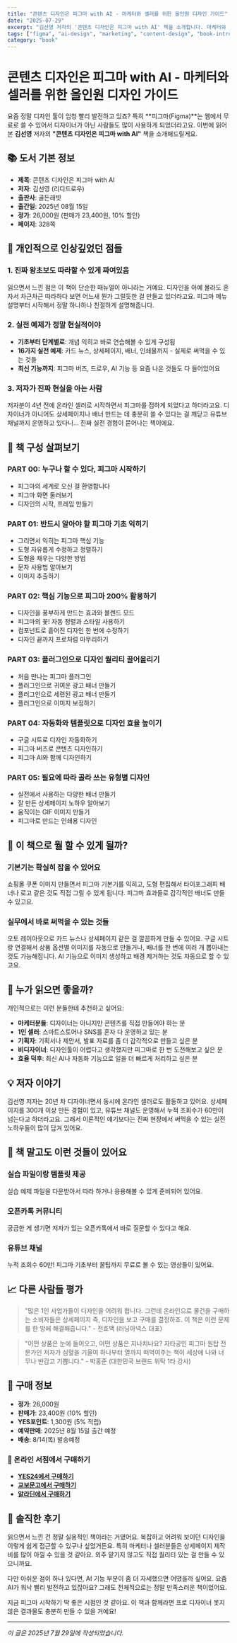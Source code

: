 ```yaml
---
title: "콘텐츠 디자인은 피그마 with AI - 마케터와 셀러를 위한 올인원 디자인 가이드"
date: "2025-07-29"
excerpt: "김선영 저자의 '콘텐츠 디자인은 피그마 with AI' 책을 소개합니다. 마케터와 셀러를 위한 실전 디자인 가이드로, 피그마 기초부터 AI 기능까지 총정리!"
tags: ["figma", "ai-design", "marketing", "content-design", "book-introduction"]
category: "book"
---
```


# 콘텐츠 디자인은 피그마 with AI - 마케터와 셀러를 위한 올인원 디자인 가이드

요즘 정말 디자인 툴이 엄청 빨리 발전하고 있죠? 특히 **피그마(Figma)**는 웹에서 무료로 쓸 수 있어서 디자이너가 아닌 사람들도 많이 사용하게 되었더라고요. 이번에 읽어본 **김선영** 저자의 **"콘텐츠 디자인은 피그마 with AI"** 책을 소개해드릴게요.

## 📚 도서 기본 정보

- **제목**: 콘텐츠 디자인은 피그마 with AI
- **저자**: 김선영 (리디드로우)
- **출판사**: 골든래빗
- **출간일**: 2025년 08월 15일
- **정가**: 26,000원 (판매가 23,400원, 10% 할인)
- **페이지**: 328쪽

## 🎯 개인적으로 인상깊었던 점들

### 1. 진짜 왕초보도 따라할 수 있게 짜여있음
읽으면서 느낀 점은 이 책이 단순한 매뉴얼이 아니라는 거예요. 디자인을 아예 몰라도 혼자서 차근차근 따라하다 보면 어느새 뭔가 그럴듯한 걸 만들고 있더라고요. 피그마 메뉴 설명부터 시작해서 정말 하나하나 친절하게 설명해줍니다.

### 2. 실전 예제가 정말 현실적이야
- **기초부터 단계별로**: 개념 익히고 바로 연습해볼 수 있게 구성됨
- **16가지 실전 예제**: 카드 뉴스, 상세페이지, 배너, 인쇄물까지 - 실제로 써먹을 수 있는 것들
- **최신 기능까지**: 피그마 버즈, 드로우, AI 기능 등 요즘 나온 것들도 다 들어있어요

### 3. 저자가 진짜 현실을 아는 사람
저자분이 4년 전에 온라인 셀러로 시작하면서 피그마를 접하게 되었다고 하더라고요. 디자이너가 아니어도 상세페이지나 배너 만드는 데 충분히 쓸 수 있다는 걸 깨닫고 유튜브 채널까지 운영하고 있다니... 진짜 실전 경험이 묻어나는 책이에요.

## 📖 책 구성 살펴보기

### PART 00: 누구나 할 수 있다, 피그마 시작하기
- 피그마의 세계로 오신 걸 환영합니다
- 피그마 화면 둘러보기
- 디자인의 시작, 프레임 만들기

### PART 01: 반드시 알아야 할 피그마 기초 익히기
- 그리면서 익히는 피그마 핵심 기능
- 도형 자유롭게 수정하고 정렬하기
- 도형을 채우는 다양한 방법
- 문자 사용법 알아보기
- 이미지 추출하기

### PART 02: 핵심 기능으로 피그마 200% 활용하기
- 디자인을 풍부하게 만드는 효과와 블렌드 모드
- 피그마의 꽃! 자동 정렬과 스타일 사용하기
- 컴포넌트로 흩어진 디자인 한 번에 수정하기
- 디자인 끝까지 프로처럼 마무리하기

### PART 03: 플러그인으로 디자인 퀄리티 끌어올리기
- 처음 만나는 피그마 플러그인
- 플러그인으로 귀여운 광고 배너 만들기
- 플러그인으로 세련된 광고 배너 만들기
- 플러그인으로 이미지 보정하기

### PART 04: 자동화와 템플릿으로 디자인 효율 높이기
- 구글 시트로 디자인 자동화하기
- 피그마 버즈로 콘텐츠 디자인하기
- 피그마 AI와 함께 디자인하기

### PART 05: 필요에 따라 골라 쓰는 유형별 디자인
- 실전에서 사용하는 다양한 배너 만들기
- 잘 만든 상세페이지 노하우 알아보기
- 움직이는 GIF 이미지 만들기
- 피그마로 만드는 인쇄용 디자인

## 🚀 이 책으로 뭘 할 수 있게 될까?

### 기본기는 확실히 잡을 수 있어요
쇼핑몰 쿠폰 이미지 만들면서 피그마 기본기를 익히고, 도형 편집해서 타이포그래피 배너나 로고 같은 것도 직접 그릴 수 있게 됩니다. 피그마 효과들로 감각적인 배너도 만들 수 있고요.

### 실무에서 바로 써먹을 수 있는 것들
오토 레이아웃으로 카드 뉴스나 상세페이지 같은 걸 깔끔하게 만들 수 있어요. 구글 시트랑 연결해서 상품 옵션별 이미지를 자동으로 만들거나, 배너를 한 번에 여러 개 뽑아내는 것도 가능해집니다. AI 기능으로 이미지 생성하고 배경 제거하는 것도 자동으로 할 수 있고요.

## 👥 누가 읽으면 좋을까?

개인적으로는 이런 분들한테 추천하고 싶어요:

- **마케터분들**: 디자이너는 아니지만 콘텐츠를 직접 만들어야 하는 분
- **1인 셀러**: 스마트스토어나 SNS를 혼자 다 운영하고 있는 분
- **기획자**: 기획서나 제안서, 발표 자료를 좀 더 감각적으로 만들고 싶은 분
- **비디자이너**: 디자인툴이 어렵다고 생각했지만 피그마로 한 번 도전해보고 싶은 분
- **효율 덕후**: 최신 AI나 자동화 기능으로 일을 더 빠르게 처리하고 싶은 분

## 💡 저자 이야기

김선영 저자는 20년 차 디자이너면서 동시에 온라인 셀러로도 활동하고 있어요. 상세페이지를 300개 이상 만든 경험이 있고, 유튜브 채널도 운영해서 누적 조회수가 60만이 넘는다고 하더라고요. 그래서 이론적인 얘기보다는 진짜 현장에서 써먹을 수 있는 실전 노하우들이 많이 담겨 있어요.

## 🎁 책 말고도 이런 것들이 있어요

### 실습 파일이랑 템플릿 제공
실습 예제 파일을 다운받아서 따라 하거나 응용해볼 수 있게 준비되어 있어요.

### 오픈카톡 커뮤니티
궁금한 게 생기면 저자가 있는 오픈카톡에서 바로 질문할 수 있다고 해요.

### 유튜브 채널
누적 조회수 60만! 피그마 기초부터 꿀팁까지 무료로 볼 수 있는 영상들이 있어요.

## 📈 다른 사람들 평가

> "많은 1인 사업가들이 디자인을 어려워 합니다. 그런데 온라인으로 물건을 구매하는 소비자들은 상세페이지 즉, 디자인을 보고 구매를 결정하죠. 이 책은 이런 문제를 한 방에 해결해줍니다." - 전효백 (러닝아넥스 대표)

> "어떤 상품은 눈에 들어오고, 어떤 상품은 지나치나요? 자타공인 피그마 원탑 전문가인 저자가 심혈을 기울여 하나부터 열까지 떠먹여주는 책이 세상에 나와 너무나 반갑고 기쁩니다." - 박홍준 (대한민국 브랜드 위탁 1타 강사)

## 🛒 구매 정보

- **정가**: 26,000원
- **판매가**: 23,400원 (10% 할인)
- **YES포인트**: 1,300원 (5% 적립)
- **예약판매**: 2025년 8월 15일 출간 예정
- **배송**: 8/14(목) 발송예정

### 📖 온라인 서점에서 구매하기

- **[YES24에서 구매하기](https://www.yes24.com/product/goods/150110126)**
- **[교보문고에서 구매하기](https://product.kyobobook.co.kr/detail/S000217175849)**
- **[알라딘에서 구매하기](https://www.aladin.co.kr/shop/wproduct.aspx?ItemId=368851759&srsltid=AfmBOoob5Az4kYKOiTWLNj-bZXCw4gmAQQLmNMtCWybcSCgT2RtELI65)**

## 🙏 솔직한 후기

읽으면서 느낀 건 정말 실용적인 책이라는 거였어요. 복잡하고 어려워 보이던 디자인을 이렇게 쉽게 접근할 수 있구나 싶었거든요. 특히 마케터나 셀러분들은 상세페이지 제작비를 많이 아낄 수 있을 것 같아요. 외주 맡기지 않고도 직접 퀄리티 있는 걸 만들 수 있으니까요.

다만 아쉬운 점이 하나 있다면, AI 기능 부분이 좀 더 자세했으면 어땠을까 싶어요. 요즘 AI가 워낙 빨리 발전하고 있잖아요? 그래도 전체적으로는 정말 만족스러운 책이었어요.

지금 피그마 시작하기 딱 좋은 시점인 것 같아요. 이 책과 함께라면 프로 디자이너 못지않은 결과물도 충분히 만들 수 있을 거예요!

---

*이 글은 2025년 7월 29일에 작성되었습니다.*